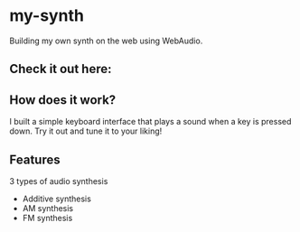 # my-synth
Building my own synth on the web using WebAudio.

## Check it out here:


## How does it work?
I built a simple keyboard interface that plays a sound when a key is pressed down. Try it out and tune it to your liking!

## Features
3 types of audio synthesis
  - Additive synthesis
  - AM synthesis
  - FM synthesis
